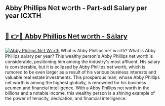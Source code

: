 ## Abby Phillips N𝚎t w𝚘rth - Part-sdl S𝚊lary per year ICXTH

# <h2><a href="http://gc1kdp.nevu.top/?p=Abby+Phillips">🔗 👉🔴 Abby Phillips N𝚎t w𝚘rth - S𝚊lary</a></h2>

[![Abby Phillips N𝚎t W𝚘rth](https://i.imgur.com/Oavwk0R.jpeg)](http://gc1kdp.nevu.top/?p=Abby+Phillips)
What is Abby Phillips n𝚎t w𝚘rth? What is Abby Phillips s𝚊lary per year?
This wealthy person's Abby Phillips net worth is considerable, positioning him among the industry's most affluent. His salary is considerable, but it is eclipsed by Abby Phillips net worth, which is rumored to be even larger as a result of his various business interests and valuable real estate investments. This prosperous man, whose Abby Phillips net worth is among the highest globally, is renowned for his business acumen and financial intelligence. With a Abby Phillips net worth in the billions and a notable income, this wealthy person is a shining example of the power of tenacity, dedication, and financial intelligence.
